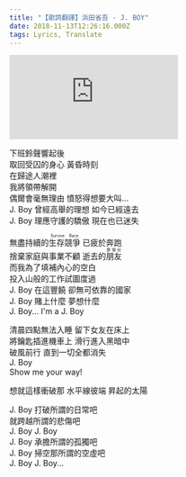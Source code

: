 ```yaml
---
title: "【歌詞翻譯】浜田省吾 - J. BOY"
date: 2018-11-13T12:26:16.000Z
tags: Lyrics, Translate
---
```


<iframe src="https://www.youtube.com/embed/k0fM6u-XVJk" title="YouTube video player" frameborder="0" allow="accelerometer; autoplay; clipboard-write; encrypted-media; gyroscope; picture-in-picture" allowfullscreen></iframe>

<p>下班鈴聲響起後
<br>取回受囚的身心 黃昏時刻
<br>在歸途人潮裡
<br>我將領帶解開
<br>偶爾會毫無理由 憤怒得想要大叫…
<br>J. Boy 曾經高舉的理想 如今已經遠去
<br>J. Boy 理應守護的驕傲 現在也已迷失</p>

<p>無盡持續的<ruby>生存競爭<rp>(</rp><rt>Survive Race</rt><rp>)</rp> </ruby> 已疲於奔跑
<br>捨棄家庭與事業不顧 逝去的<ruby>朋友<rp>(</rp><rt>那傢伙</rt><rp>)</rp> </ruby>
<br>而我為了填補內心的空白
<br>投入山般的工作試圖度過
<br>J. Boy 在這豐饒 卻無可依靠的國家
<br>J. Boy 賭上什麼 夢想什麼
<br>J. Boy... I'm a J. Boy</p>

<p>清晨四點無法入睡 留下女友在床上
<br>將鑰匙插進機車上 滑行進入黑暗中
<br>破風前行 直到一切全都消失
<br>J. Boy
<br>Show me your way!</p>

想就這樣衝破那 水平線彼端 昇起的太陽

<p>J. Boy 打破所謂的日常吧
<br>就跨越所謂的悲傷吧
<br>J. Boy J. Boy
<br>J. Boy 承擔所謂的孤獨吧
<br>J. Boy 掃空那所謂的空虛吧
<br>J. Boy J. Boy...</p>
